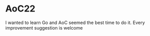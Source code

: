 # AoC22
I wanted to learn Go and AoC seemed the best time to do it. Every improvement suggestion is welcome
